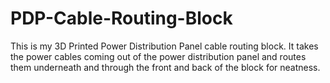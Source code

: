 # PDP-Cable-Routing-Block
This is my 3D Printed Power Distribution Panel cable routing block. It takes the power cables coming out of the power distribution panel and routes them underneath and through the front and back of the block for neatness.
